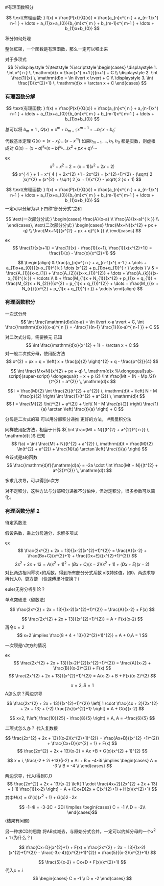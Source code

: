 
#有理函数积分


$$
\text{有理函数: } f(x) = \frac{P(x)}{Q(x)} = \frac{a_{n}x^{ n } + a_{n-1}x^{ n-1 } + \dots  + a_{1}x+a_{0}}{b_{m}x^{ m } + b_{m-1}x^{ m-1 } + \dots  + b_{1}x+b_{0}}
$$

积分如何处理

整体框架，一个函数是有理函数，那么一定可以积出来

对于多项式
$$
%\displaystyle
%\textstyle
%\scriptstyle
\begin{cases}
\displaystyle 1. \int x^{ n } \, \mathrm{d}x = \frac{x^{ n+1 }}{n+1} + C \\
\displaystyle 2. \int \frac{1}{x} \, \mathrm{d}x = \ln \lvert x \rvert + C \\
\displaystyle 3. \int \frac{1}{x^{2}+1} \, \mathrm{d}x = \arctan x + C 
\end{cases}
$$

### 有理函数分解

$$
\text{有理函数: } f(x) = \frac{P(x)}{Q(x)} = \frac{a_{n}x^{ n } + a_{n-1}x^{ n-1 } + \dots  + a_{1}x+a_{0}}{b_{m}x^{ m } + b_{m-1}x^{ m-1 } + \dots  + b_{1}x+b_{0}}
$$

总可以将 ${ b_{m} = 1 }$ , ${ Q(x) = x^{ m } + b_{m-1}' x^{ m-1 } + \dots b_{1}'x + b_{0}' }$ 

代数基本定理 ${ Q(x) = (x-x_{1}) \dots (x-x^{ m }) }$ 
如果${ b_{m-1},\dots,b_{1},b_{0} }$ 都是实数，则虚根成对
${ Q(x) = (x-a)^{ k_{a} }(x-b)^{ k_{b} } \dots (x^{2}+px+q)^{ r } \cdots }$ 

ex
$$
x^{3} + x^{2} - 2 = (x-1)(x^{2} + 2x + 2)
$$
$$
x^{ 4 } + 1 = x^{ 4 } + 2x^{2} +1 - 2x^{2} = (x^{2}+1)^{2} - (\sqrt{ 2 }x)^{2} = (x^{2} + \sqrt{ 2 }x + 1)(x^{2} - \sqrt{ 2 }x + 1)
$$


$$
\text{有理函数: } f(x) = \frac{P(x)}{Q(x)} = \frac{a_{n}x^{ n } + a_{n-1}x^{ n-1 } + \dots  + a_{1}x+a_{0}}{b_{m}x^{ m } + b_{m-1}x^{ m-1 } + \dots  + b_{1}x+b_{0}}
$$
一定可以分解为以下四种“部分分式”之和

$$
\text{一次部分分式:}
\begin{cases}
\frac{A}{x-a} \\
\frac{A}{(x-a)^{ k }} \\
\end{cases},
\text{二次部分分式:}
\begin{cases}
\frac{Mx+N}{x^{2} + px + q} \\
\frac{Mx+N}{(x^{2} + px + q)^{ k }} \\
\end{cases}
$$

ex
$$
\frac{1}{x(x+1)} = \frac{1}{x} - \frac{1}{x+1},
\frac{1}{x(x^{2}+1)} = \frac{1}{x} - \frac{x}{x^{2}+1}
$$


$$
\begin{align}
& \frac{a_{n}x^{ n } + a_{n-1}x^{ n-1 } + \dots  + a_{1}x+a_{0}}{(x-x_{1})^{ k } \dots  (x^{2} + p_{1}x+q_{1})^{ r } \cdots } \\
& = \frac{A_{1}}{x-x_{1}} + \frac{A_{2}}{(x-x_{1})^{2}} + \dots + \frac{A_{k}}{(x-x_{1})^{ k }} + \cdots  \\
& + \frac{M_{1}x + N_{1}}{x^{2} + p_{1}x + q_{1}} + \frac{M_{2}x + N_{2}}{(x^{2} + p_{1}x + q_{1})^{2}} + \dots  + \frac{M_{r}x + N_{r}}{(x^{2} + p_{1}x + q_{1})^{ r }} + \cdots 
\end{align}
$$

### 有理函数积分

一次式分母
$$
\int \frac{\mathrm{d}x}{x-a} = \ln \lvert x-a \rvert + C,
\int \frac{\mathrm{d}x}{(x-a)^{ n }} = -\frac{1}{n-1} \frac{1}{(x-a)^{ n-1 }} + C
$$


对二次式分母，需要换元
已知
$$
\int \frac{\mathrm{d}x}{x^{2} + 1} = \arctan x + C
$$
对一般二次式分母，使用配方法
$$
x^{2} + px + q = \left( x + \frac{p}{2} \right)^{2} + q - \frac{p^{2}}{4}
$$

$$
\int \frac{Mx+N}{x^{2} + px + q} \, \mathrm{d}x 
%\xlongequal[sub-script]{super-script}
\xlongequal{t = x + p /2}
\int \frac{Mt + (N - Mp /2)}{t^{2} + a^{2}} \, \mathrm{d}x 
$$

$$
I = \frac{M}{2} \int \frac{2t}{t^{2} + a^{2}} \, \mathrm{d}t + \left( N - M \frac{p}{2} \right)  \int \frac{1}{t^{2} + a^{2}} \, \mathrm{d}t 
$$
$$
I = \frac{M}{2} \ln(t^{2} + a^{2}) + \left( N - M \frac{p}{2} \right) \frac{1}{a} \arctan \left( \frac{t}{a} \right) + C
$$

分母是二次式的幂
可以用分部积分递推
更好的方法， #费曼积分法

同样使用配方法，相当于计算 ${ \int \frac{Mt + N}{(t^{2} + a^{2})^{ n }} \, \mathrm{d}t }$ 
已知
$$
f(a) = \int \frac{Mt + N}{t^{2} + a^{2}} \, \mathrm{d}t = 
\frac{M}{2} \ln(t^{2} + a^{2}) + \frac{N}{a} \arctan \left( \frac{t}{a} \right)
$$
令该式是a的函数
$$
\frac{\mathrm{d}f}{\mathrm{d}a} = -2a \cdot \int \frac{Mt + N}{(t^{2} + a^{2})^{2}} \, \mathrm{d}t
$$

多求几次导，可以得到n次方

对不定积分，这种方法与分部积分递推不分伯仲，但对定积分，很多参数可以简化。


### 有理函数分解 2

待定系数法

假设系数，乘上分母通分，求解多项式

ex
$$
\frac{2x^{2} + 2x + 13}{(x-2)(x^{2}+1)^{2}}
= \frac{A}{x-2} + \frac{Bx+C}{x^{2}+1} + \frac{Dx+E}{(x^{2}+1)^{2}}
$$
$$
2x^{2} + 2x + 13 = A(x^{2}+1)^{2} + (Bx+C)(x-2)(x^{2}+1) + (Dx+E)(x-2)
$$
对比两边相同幂次x的系数，得到所有部分分式系数
x取特殊值，如0，两边求导再代入0，更方便
（快速傅里叶变换？）


euler无穷分析引论？

单点突破法（留数法）

$$
\frac{2x^{2} + 2x + 13}{(x-2)(x^{2}+1)^{2}}
= \frac{A}{x-2} + F(x)
$$

$$
\frac{2x^{2} + 2x + 13}{(x^{2}+1)^{2}}
= A + F(x)(x-2)
$$
再令${ x=2 }$ 
$$
x=2 \implies \frac{8 + 4 + 13}{(2^{2}+1)^{2}} = A + 0,A = 1
$$

一次项是n次方的情况

ex
$$
\frac{2x^{2} + 2x + 13}{(x-2)^{2}(x^{2}+1)^{2}}
= \frac{A}{x-2} + \frac{B}{(x-2)^{2}} + F(x)
$$
$$
\frac{2x^{2} + 2x + 13}{(x^{2}+1)^{2}}
= A(x-2) + B + F(x)(x-2)^{2}
$$

$$ x=2, B=1 $$
A怎么求？两边求导

$$
\frac{2x^{2} + 2x + 13}{(x^{2}+1)^{2}} \left[ 1 \cdot  \frac{4x + 2}{2x^{2} + 2x + 13} + (-2) \frac{2x}{x^{2}+1} \right] = A + G(x)(x-2)
$$

$$ x=2, 1\left( \frac{10}{25} - \frac{8}{5} \right) = A, A = -\frac{6}{5} $$


二项式怎么办？ 代入复数根

$$
\frac{2x^{2} + 2x + 13}{(x-2)(x^{2}+1)^{2}} = \frac{Ax+B}{(x^{2} +1)^{2}} + \frac{Cx+D}{x^{2} + 1} + F(x)
$$
$$
\frac{2x^{2} + 2x + 13}{x-2} = Ax +B + G(x)(x^{2} + 1)^{2}
$$

$$ x = i, \frac{-2 + 2i +13}{i-2} = Ai + B = -4-3i \implies \begin{cases}
A = -3 \\
B = -4 \\
\end{cases} $$

两边求导，代入i得到C,D
$$
\frac{2x^{2} + 2x + 13}{x-2} \left[ 1 \cdot \frac{4x+2}{2x^{2} + 2x + 13} + (-1) \frac{1}{x-2} \right] = A + (Cx+D)2x + C(x^{2}+1) + H(x)(x^{2}+1)
$$
其中${ H(x) = G'(x)(x^{2}+1) + G(x)2\cdot {2}x }$ 

$$ -1-4i = -3-2C + 2Di \implies 
\begin{cases}
C = -1 \\
D = -2\\
\end{cases}$$
(结果有问题)  

另一种求CD的思路
将AB式减去，与原始分式合并，一定可以约掉分母的一个${ x^{2}+1 }$ (为什么？)

$$
\frac{Cx+D}{x^{2}+1} + F(x) = 
\frac{2x^{2} + 2x + 13}{(x-2)(x^{2}+1)^{2}} - \frac{-3x-4}{(x^{2}+1)^{2}} = \frac{5}{(x-2)(x^{2}+1)}
$$

$$
\frac{5}{x-2} = Cx+D + F(x)(x^{2}+1)
$$
代入${ x=i }$  
$$
\begin{cases}
C = -1 \\
D = -2
\end{cases}
$$


